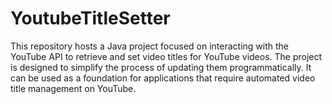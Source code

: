 # YoutubeTitleSetter
This repository hosts a Java project focused on interacting with the YouTube API to retrieve and set video titles for YouTube videos. The project is designed to simplify the process of updating them programmatically. It can be used as a foundation for applications that require automated video title management on YouTube.
